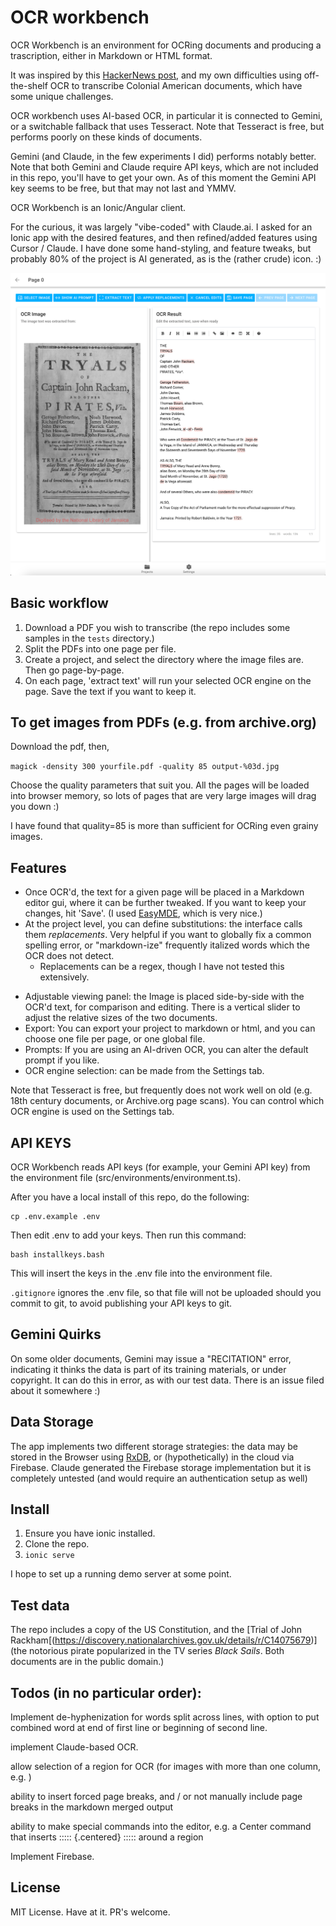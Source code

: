 # OCR workbench

OCR Workbench is an environment for OCRing documents and producing a trascription, either in Markdown or HTML format. 

It was inspired by this [HackerNews post](https://news.ycombinator.com/item?id=43048698&utm_source=hackernewsletter&utm_medium=email&utm_term=ask_hn), and my own difficulties using off-the-shelf OCR to transcribe Colonial American documents, which have some unique challenges. 

OCR workbench uses AI-based OCR, in particular it is connected to Gemini, or a switchable fallback that uses Tesseract. Note that Tesseract is free, but performs poorly on these kinds of documents. 

Gemini (and Claude, in the few experiments I did) performs notably better. Note that both Gemini and Claude require API keys, which are not included in this repo, you'll have to get your own. As of this moment the Gemini API key seems to be free, but that may not last and YMMV. 

OCR Workbench is an Ionic/Angular client.

For the curious, it was largely "vibe-coded" with Claude.ai. I asked for an Ionic app with the desired features, and then refined/added features using Cursor / Claude. I have done some hand-styling, and feature tweaks, but probably 80% of the project is AI generated, as is the (rather crude) icon. :)

![screenshot](images/Screenshot.png)

## Basic workflow

1. Download a PDF you wish to transcribe (the repo includes some samples in the ```tests``` directory.)
2. Split the PDFs into one page per file.
3. Create a project, and select the directory where the image files are. Then go page-by-page.
4. On each page, 'extract text' will run your selected OCR engine on the page. Save the text if you want to keep it. 


## To get images from PDFs (e.g. from archive.org)

Download the pdf, then, 

```magick -density 300 yourfile.pdf -quality 85 output-%03d.jpg```

Choose the quality parameters that suit you. All the pages will be loaded into browser memory, so lots of pages that are very large images will drag you down :)

I have found that quality=85 is more than sufficient for OCRing even grainy images.

## Features

- Once OCR'd, the text for a given page will be placed in a Markdown editor gui, where it can be further tweaked. If you want to keep your changes, hit 'Save'. (I used [EasyMDE](https://github.com/Ionaru/easy-markdown-editor), which is very nice.)
- At the project level, you can define substitutions:  the interface calls them *replacements*. Very helpful if you want to globally fix a common spelling error, or "markdown-ize" frequently italized words which the OCR does not detect.
  - Replacements can be a regex, though I have not tested this extensively.
* Adjustable viewing panel: the Image is placed side-by-side with the OCR'd text, for comparison and editing. There is a vertical slider to adjust the relative sizes of the two documents.
* Export: You can export your project to markdown or html, and you can choose one file per page, or one global file. 
* Prompts: If you are using an AI-driven OCR, you can alter the default prompt if you like. 
* OCR engine selection: can be made from the Settings tab.

Note that Tesseract is free, but frequently does not work well on old (e.g. 18th century documents, or Archive.org page scans). You can control which OCR engine is used on the Settings tab.

## API KEYS
 OCR Workbench reads API keys (for example, your Gemini API key) from the environment file (src/environments/environment.ts).
 
 After you have a local install of this repo, do the following:
 
 ```
 cp .env.example .env
 ```
 
 Then edit .env to add your keys. Then run this command:

 ```
 bash installkeys.bash
 ```

 This will insert the keys in the .env file into the environment file. 
 
 `.gitignore` ignores the .env file, so that file will not be uploaded should you commit to git, to avoid publishing your API keys to git. 


## Gemini Quirks

On some older documents, Gemini may issue a "RECITATION" error, indicating it thinks the data is part of its training materials, or under copyright. It can do this in error, as with our test data. There is an issue filed about it somewhere :)

## Data Storage

The app implements two different storage strategies: the data may be stored in the Browser using [RxDB](https://rxdb.info/), or (hypothetically) in the cloud via Firebase. Claude generated the Firebase storage implementation but it is completely untested (and would require an authentication setup as well)

## Install

1. Ensure you have ionic installed.
2. Clone the repo.
3. `ionic serve`

I hope to set up a running demo server at some point.

## Test data

The repo includes a copy of the US Constitution, and the [Trial of John Rackham[(https://discovery.nationalarchives.gov.uk/details/r/C14075679)] (the notorious pirate popularized in the TV series *Black Sails*. Both documents are in the public domain.)

## Todos (in no particular order):

Implement de-hyphenization for words split across lines, with option to put combined word at end of first line or beginning of second line.

implement Claude-based OCR. 

allow selection of a region for OCR (for images with more than one column, e.g. )

ability to insert forced page breaks, and / or not manually include page breaks in the markdown merged output

ability to make special commands into the editor, e.g. a Center command that inserts 
::::: {.centered}
::::: 
around a region

Implement Firebase.


## License

MIT License. Have at it. PR's welcome.


